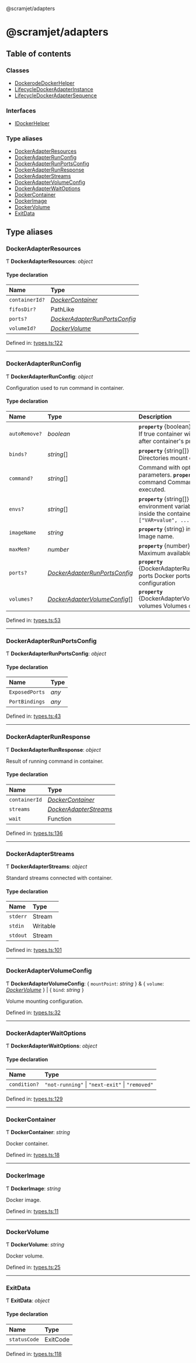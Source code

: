 @scramjet/adapters

# @scramjet/adapters

## Table of contents

### Classes

- [DockerodeDockerHelper](classes/dockerodedockerhelper.md)
- [LifecycleDockerAdapterInstance](classes/lifecycledockeradapterinstance.md)
- [LifecycleDockerAdapterSequence](classes/lifecycledockeradaptersequence.md)

### Interfaces

- [IDockerHelper](interfaces/idockerhelper.md)

### Type aliases

- [DockerAdapterResources](README.md#dockeradapterresources)
- [DockerAdapterRunConfig](README.md#dockeradapterrunconfig)
- [DockerAdapterRunPortsConfig](README.md#dockeradapterrunportsconfig)
- [DockerAdapterRunResponse](README.md#dockeradapterrunresponse)
- [DockerAdapterStreams](README.md#dockeradapterstreams)
- [DockerAdapterVolumeConfig](README.md#dockeradaptervolumeconfig)
- [DockerAdapterWaitOptions](README.md#dockeradapterwaitoptions)
- [DockerContainer](README.md#dockercontainer)
- [DockerImage](README.md#dockerimage)
- [DockerVolume](README.md#dockervolume)
- [ExitData](README.md#exitdata)

## Type aliases

### DockerAdapterResources

Ƭ **DockerAdapterResources**: *object*

#### Type declaration

| Name | Type |
| :------ | :------ |
| `containerId?` | [*DockerContainer*](README.md#dockercontainer) |
| `fifosDir?` | PathLike |
| `ports?` | [*DockerAdapterRunPortsConfig*](README.md#dockeradapterrunportsconfig) |
| `volumeId?` | [*DockerVolume*](README.md#dockervolume) |

Defined in: [types.ts:122](https://github.com/scramjetorg/transform-hub/blob/8f44413a/packages/adapters/src/types.ts#L122)

___

### DockerAdapterRunConfig

Ƭ **DockerAdapterRunConfig**: *object*

Configuration used to run command in container.

#### Type declaration

| Name | Type | Description |
| :------ | :------ | :------ |
| `autoRemove?` | *boolean* | **`property`** {boolean} autoRemove If true container will be removed after container's process exit. |
| `binds?` | *string*[] | **`property`** {string[]} binds Directories mount configuration. |
| `command?` | *string*[] | Command with optional parameters.  **`property`** {string[]} command Command to be executed. |
| `envs?` | *string*[] | **`property`** {string[]} envs A list of environment variables to set inside the container in the form ```["VAR=value", ...]``` |
| `imageName` | *string* | **`property`** {string} imageName Image name. |
| `maxMem?` | *number* | **`property`** {number} maxMem Maximum available memory. |
| `ports?` | [*DockerAdapterRunPortsConfig*](README.md#dockeradapterrunportsconfig) | **`property`** {DockerAdapterRunPortsConfig} ports Docker ports configuration |
| `volumes?` | [*DockerAdapterVolumeConfig*](README.md#dockeradaptervolumeconfig)[] | **`property`** {DockerAdapterVolumeConfig[]} volumes Volumes configuration. |

Defined in: [types.ts:53](https://github.com/scramjetorg/transform-hub/blob/8f44413a/packages/adapters/src/types.ts#L53)

___

### DockerAdapterRunPortsConfig

Ƭ **DockerAdapterRunPortsConfig**: *object*

#### Type declaration

| Name | Type |
| :------ | :------ |
| `ExposedPorts` | *any* |
| `PortBindings` | *any* |

Defined in: [types.ts:43](https://github.com/scramjetorg/transform-hub/blob/8f44413a/packages/adapters/src/types.ts#L43)

___

### DockerAdapterRunResponse

Ƭ **DockerAdapterRunResponse**: *object*

Result of running command in container.

#### Type declaration

| Name | Type |
| :------ | :------ |
| `containerId` | [*DockerContainer*](README.md#dockercontainer) |
| `streams` | [*DockerAdapterStreams*](README.md#dockeradapterstreams) |
| `wait` | Function |

Defined in: [types.ts:136](https://github.com/scramjetorg/transform-hub/blob/8f44413a/packages/adapters/src/types.ts#L136)

___

### DockerAdapterStreams

Ƭ **DockerAdapterStreams**: *object*

Standard streams connected with container.

#### Type declaration

| Name | Type |
| :------ | :------ |
| `stderr` | Stream |
| `stdin` | Writable |
| `stdout` | Stream |

Defined in: [types.ts:101](https://github.com/scramjetorg/transform-hub/blob/8f44413a/packages/adapters/src/types.ts#L101)

___

### DockerAdapterVolumeConfig

Ƭ **DockerAdapterVolumeConfig**: { `mountPoint`: *string*  } & { `volume`: [*DockerVolume*](README.md#dockervolume)  } \| { `bind`: *string*  }

Volume mounting configuration.

Defined in: [types.ts:32](https://github.com/scramjetorg/transform-hub/blob/8f44413a/packages/adapters/src/types.ts#L32)

___

### DockerAdapterWaitOptions

Ƭ **DockerAdapterWaitOptions**: *object*

#### Type declaration

| Name | Type |
| :------ | :------ |
| `condition?` | ``"not-running"`` \| ``"next-exit"`` \| ``"removed"`` |

Defined in: [types.ts:129](https://github.com/scramjetorg/transform-hub/blob/8f44413a/packages/adapters/src/types.ts#L129)

___

### DockerContainer

Ƭ **DockerContainer**: *string*

Docker container.

Defined in: [types.ts:18](https://github.com/scramjetorg/transform-hub/blob/8f44413a/packages/adapters/src/types.ts#L18)

___

### DockerImage

Ƭ **DockerImage**: *string*

Docker image.

Defined in: [types.ts:11](https://github.com/scramjetorg/transform-hub/blob/8f44413a/packages/adapters/src/types.ts#L11)

___

### DockerVolume

Ƭ **DockerVolume**: *string*

Docker volume.

Defined in: [types.ts:25](https://github.com/scramjetorg/transform-hub/blob/8f44413a/packages/adapters/src/types.ts#L25)

___

### ExitData

Ƭ **ExitData**: *object*

#### Type declaration

| Name | Type |
| :------ | :------ |
| `statusCode` | ExitCode |

Defined in: [types.ts:118](https://github.com/scramjetorg/transform-hub/blob/8f44413a/packages/adapters/src/types.ts#L118)
